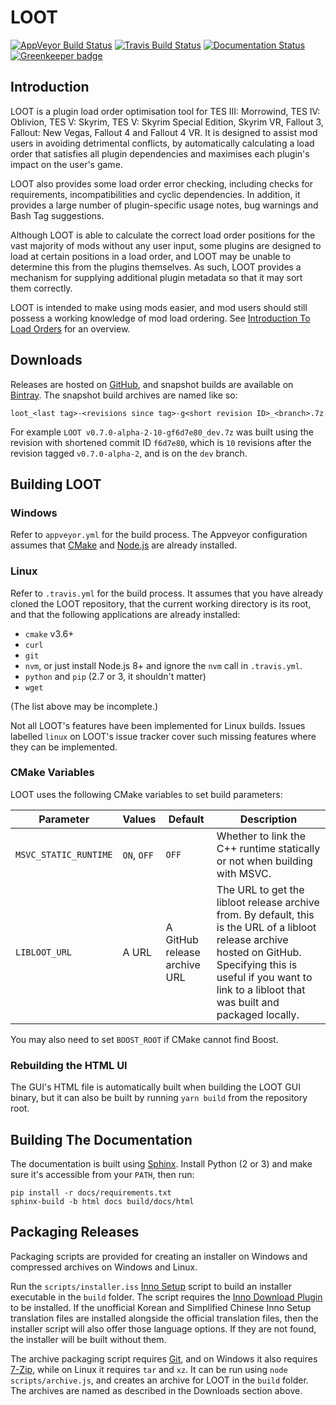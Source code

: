 # LOOT

[![AppVeyor Build Status](https://ci.appveyor.com/api/projects/status/8hkem2a2cbkkxecf/branch/master?svg=true)](https://ci.appveyor.com/project/LOOT/loot/branch/master)
[![Travis Build Status](https://travis-ci.org/loot/loot.svg?branch=master)](https://travis-ci.org/loot/loot)
[![Documentation Status](https://readthedocs.org/projects/loot/badge/?version=latest)](https://loot.readthedocs.io/en/latest/?badge=latest)
[![Greenkeeper badge](https://badges.greenkeeper.io/loot/loot.svg)](https://greenkeeper.io/)

## Introduction

LOOT is a plugin load order optimisation tool for TES III: Morrowind, TES IV: Oblivion, TES V: Skyrim, TES V: Skyrim Special Edition, Skyrim VR, Fallout 3, Fallout: New Vegas, Fallout 4 and Fallout 4 VR. It is designed to assist mod users in avoiding detrimental conflicts, by automatically calculating a load order that satisfies all plugin dependencies and maximises each plugin's impact on the user's game.

LOOT also provides some load order error checking, including checks for requirements, incompatibilities and cyclic dependencies. In addition, it provides a large number of plugin-specific usage notes, bug warnings and Bash Tag suggestions.

Although LOOT is able to calculate the correct load order positions for the vast majority of mods without any user input, some plugins are designed to load at certain positions in a load order, and LOOT may be unable to determine this from the plugins themselves. As such, LOOT provides a mechanism for supplying additional plugin metadata so that it may sort them correctly.

LOOT is intended to make using mods easier, and mod users should still possess a working knowledge of mod load ordering. See [Introduction To Load Orders](https://loot.github.io/docs/help/Introduction-To-Load-Orders) for an overview.

## Downloads

Releases are hosted on [GitHub](https://github.com/loot/loot/releases), and snapshot builds are available on [Bintray](https://bintray.com/loot/snapshots/loot). The snapshot build archives are named like so:

```
loot_<last tag>-<revisions since tag>-g<short revision ID>_<branch>.7z
```

For example `LOOT v0.7.0-alpha-2-10-gf6d7e80_dev.7z` was built using the revision with shortened commit ID `f6d7e80`, which is `10` revisions after the revision tagged `v0.7.0-alpha-2`, and is on the `dev` branch.

## Building LOOT

### Windows

Refer to `appveyor.yml` for the build process. The Appveyor configuration assumes that [CMake](https://cmake.org) and [Node.js](https://nodejs.org/) are already installed.

### Linux

Refer to `.travis.yml` for the build process. It assumes that you have already
cloned the LOOT repository, that the current working directory is its root, and
that the following applications are already installed:

- `cmake` v3.6+
- `curl`
- `git`
- `nvm`, or just install Node.js 8+ and ignore the `nvm` call in `.travis.yml`.
- `python` and `pip` (2.7 or 3, it shouldn't matter)
- `wget`

(The list above may be incomplete.)

Not all LOOT's features have been implemented for Linux builds. Issues labelled
`linux` on LOOT's issue tracker cover such missing features where they can be
implemented.

### CMake Variables

LOOT uses the following CMake variables to set build parameters:

Parameter | Values | Default |Description
----------|--------|---------|-----------
`MSVC_STATIC_RUNTIME` | `ON`, `OFF` | `OFF` | Whether to link the C++ runtime statically or not when building with MSVC.
`LIBLOOT_URL` | A URL | A GitHub release archive URL | The URL to get the libloot release archive from. By default, this is the URL of a libloot release archive hosted on GitHub. Specifying this is useful if you want to link to a libloot that was built and packaged locally.

You may also need to set `BOOST_ROOT` if CMake cannot find Boost.

### Rebuilding the HTML UI

The GUI's HTML file is automatically built when building the LOOT GUI binary, but it can also be built by running `yarn build` from the repository root.

## Building The Documentation

The documentation is built using [Sphinx](http://www.sphinx-doc.org/en/stable/). Install Python (2 or 3) and make sure it's accessible from your `PATH`, then run:

```
pip install -r docs/requirements.txt
sphinx-build -b html docs build/docs/html
```

## Packaging Releases

Packaging scripts are provided for creating an installer on Windows and compressed archives on Windows and Linux.

Run the `scripts/installer.iss` [Inno Setup](http://www.jrsoftware.org/isinfo.php) script to build an installer executable in the `build` folder. The script requires the [Inno Download Plugin](https://bitbucket.org/mitrich_k/inno-download-plugin) to be installed. If the unofficial Korean and Simplified Chinese Inno Setup translation files are installed alongside the official translation files, then the installer script will also offer those language options. If they are not found, the installer will be built without them.

The archive packaging script requires [Git](https://git-scm.com/), and on Windows it also requires [7-Zip](https://www.7-zip.org/), while on Linux it requires `tar` and `xz`. It can be run using `node scripts/archive.js`, and creates an archive for LOOT in the `build` folder. The archives are named as described in the Downloads section above.
